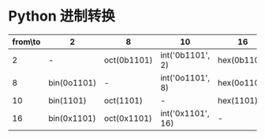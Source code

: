 
# Python 进制转换


from\to| 2 | 8 | 10 | 16
---|---|---|---|---
2 | - | oct(0b1101) | int('0b1101', 2) | hex(0b1101)
8 | bin(0o1101) | - | int('0o1101', 8) | hex(0o1101)
10 | bin(1101) | oct(1101) | - | hex(1101)
16 | bin(0x1101) | oct(0x1101) | int('0x1101', 16) | -

